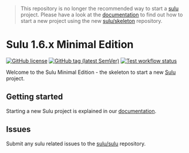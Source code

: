 > This repository is no longer the recommended way to start a [sulu](https://github.com/sulu/sulu) project. Please have a look at the [documentation](http://docs.sulu.io/) to find out how to start a new project using the new [sulu/skeleton](https://github.com/sulu/skeleton) repository.

# Sulu 1.6.x Minimal Edition

[![GitHub license](https://img.shields.io/github/license/sulu/sulu-minimal.svg)](https://github.com/sulu/sulu-minimal/blob/1.6/LICENSE)
[![GitHub tag (latest SemVer)](https://img.shields.io/github/tag/sulu/sulu-minimal.svg)](https://github.com/sulu/sulu-minimal/releases)
[![Test workflow status](https://img.shields.io/github/workflow/status/sulu/sulu-minimal/Test%20application.svg?label=test-workflow)](https://github.com/sulu/sulu-minimal/actions)

Welcome to the Sulu Minimal Edition - the skeleton to start a new [Sulu](https://github.com/sulu/sulu) project.

## Getting started

Starting a new Sulu project is explained in our [documentation](http://docs.sulu.io/en/latest/book/getting-started.html).

## Issues

Submit any sulu related issues to the [sulu/sulu](https://github.com/sulu/sulu/issues) repository.
